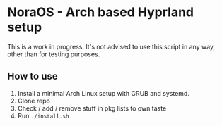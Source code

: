 # NoraOS - Arch based Hyprland setup
This is a work in progress. It's not advised to use this script in any way, other than for testing purposes.

## How to use
1. Install a minimal Arch Linux setup with GRUB and systemd.
2. Clone repo
3. Check / add / remove stuff in pkg lists to own taste
4. Run `./install.sh`
